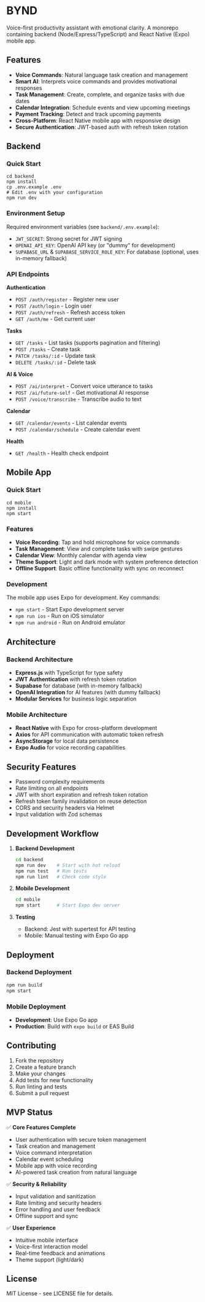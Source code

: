 # BYND

Voice-first productivity assistant with emotional clarity. A monorepo containing backend (Node/Express/TypeScript) and React Native (Expo) mobile app.

## Features

- **Voice Commands**: Natural language task creation and management
- **Smart AI**: Interprets voice commands and provides motivational responses
- **Task Management**: Create, complete, and organize tasks with due dates
- **Calendar Integration**: Schedule events and view upcoming meetings
- **Payment Tracking**: Detect and track upcoming payments
- **Cross-Platform**: React Native mobile app with responsive design
- **Secure Authentication**: JWT-based auth with refresh token rotation

## Backend

### Quick Start
```
cd backend
npm install
cp .env.example .env
# Edit .env with your configuration
npm run dev
```

### Environment Setup

Required environment variables (see `backend/.env.example`):
- `JWT_SECRET`: Strong secret for JWT signing
- `OPENAI_API_KEY`: OpenAI API key (or "dummy" for development)
- `SUPABASE_URL` & `SUPABASE_SERVICE_ROLE_KEY`: For database (optional, uses in-memory fallback)

### API Endpoints

**Authentication**
- `POST /auth/register` - Register new user
- `POST /auth/login` - Login user
- `POST /auth/refresh` - Refresh access token
- `GET /auth/me` - Get current user

**Tasks**
- `GET /tasks` - List tasks (supports pagination and filtering)
- `POST /tasks` - Create task
- `PATCH /tasks/:id` - Update task
- `DELETE /tasks/:id` - Delete task

**AI & Voice**
- `POST /ai/interpret` - Convert voice utterance to tasks
- `POST /ai/future-self` - Get motivational AI response
- `POST /voice/transcribe` - Transcribe audio to text

**Calendar**
- `GET /calendar/events` - List calendar events
- `POST /calendar/schedule` - Create calendar event

**Health**
- `GET /health` - Health check endpoint

## Mobile App

### Quick Start
```
cd mobile
npm install
npm start
```

### Features
- **Voice Recording**: Tap and hold microphone for voice commands
- **Task Management**: View and complete tasks with swipe gestures
- **Calendar View**: Monthly calendar with agenda view
- **Theme Support**: Light and dark mode with system preference detection
- **Offline Support**: Basic offline functionality with sync on reconnect

### Development

The mobile app uses Expo for development. Key commands:
- `npm start` - Start Expo development server
- `npm run ios` - Run on iOS simulator
- `npm run android` - Run on Android emulator

## Architecture

### Backend Architecture
- **Express.js** with TypeScript for type safety
- **JWT Authentication** with refresh token rotation
- **Supabase** for database (with in-memory fallback)
- **OpenAI Integration** for AI features (with dummy fallback)
- **Modular Services** for business logic separation

### Mobile Architecture
- **React Native** with Expo for cross-platform development
- **Axios** for API communication with automatic token refresh
- **AsyncStorage** for local data persistence
- **Expo Audio** for voice recording capabilities

## Security Features

- Password complexity requirements
- Rate limiting on all endpoints
- JWT with short expiration and refresh token rotation
- Refresh token family invalidation on reuse detection
- CORS and security headers via Helmet
- Input validation with Zod schemas

## Development Workflow

1. **Backend Development**
   ```bash
   cd backend
   npm run dev    # Start with hot reload
   npm run test   # Run tests
   npm run lint   # Check code style
   ```

2. **Mobile Development**
   ```bash
   cd mobile
   npm start      # Start Expo dev server
   ```

3. **Testing**
   - Backend: Jest with supertest for API testing
   - Mobile: Manual testing with Expo Go app

## Deployment

### Backend Deployment
```bash
npm run build
npm start
```

### Mobile Deployment
- **Development**: Use Expo Go app
- **Production**: Build with `expo build` or EAS Build

## Contributing

1. Fork the repository
2. Create a feature branch
3. Make your changes
4. Add tests for new functionality
5. Run linting and tests
6. Submit a pull request

## MVP Status

✅ **Core Features Complete**
- User authentication with secure token management
- Task creation and management
- Voice command interpretation
- Calendar event scheduling
- Mobile app with voice recording
- AI-powered task creation from natural language

✅ **Security & Reliability**
- Input validation and sanitization
- Rate limiting and security headers
- Error handling and user feedback
- Offline support and sync

✅ **User Experience**
- Intuitive mobile interface
- Voice-first interaction model
- Real-time feedback and animations
- Theme support (light/dark)

## License

MIT License - see LICENSE file for details.

